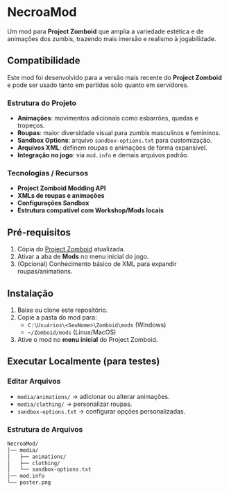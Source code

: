 # NecroaMod 

Um mod para **Project Zomboid** que amplia a variedade estética e de animações dos zumbis, trazendo mais imersão e realismo à jogabilidade.

## Compatibilidade

Este mod foi desenvolvido para a versão mais recente do **Project Zomboid** e pode ser usado tanto em partidas solo quanto em servidores.

### Estrutura do Projeto

- **Animações**: movimentos adicionais como esbarrões, quedas e tropeços.
- **Roupas**: maior diversidade visual para zumbis masculinos e femininos.
- **Sandbox Options**: arquivo `sandbox-options.txt` para customização.
- **Arquivos XML**: definem roupas e animações de forma expansível.
- **Integração no jogo**: via `mod.info` e demais arquivos padrão.

### Tecnologias / Recursos

- **Project Zomboid Modding API**
- **XMLs de roupas e animações**
- **Configurações Sandbox**
- **Estrutura compatível com Workshop/Mods locais**

## Pré-requisitos

1. Cópia do [Project Zomboid](https://store.steampowered.com/app/108600/Project_Zomboid/) atualizada.
2. Ativar a aba de **Mods** no menu inicial do jogo.
3. (Opcional) Conhecimento básico de XML para expandir roupas/animations.

## Instalação

1. Baixe ou clone este repositório.
2. Copie a pasta do mod para:
   - `C:\Usuários\<SeuNome>\Zomboid\mods` (Windows)
   - `~/Zomboid/mods` (Linux/MacOS)
3. Ative o mod no **menu inicial** do Project Zomboid.

## Executar Localmente (para testes)

### Editar Arquivos
- `media/animations/` → adicionar ou alterar animações.
- `media/clothing/` → personalizar roupas.
- `sandbox-options.txt` → configurar opções personalizadas.

### Estrutura de Arquivos
```bash
NecroaMod/
│── media/
│   ├── animations/
│   ├── clothing/
│   └── sandbox-options.txt
│── mod.info
└── poster.png
